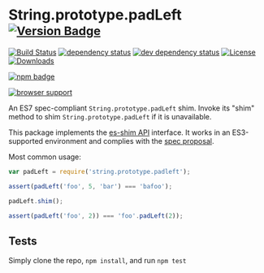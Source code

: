 # String.prototype.padLeft <sup>[![Version Badge][npm-version-svg]][package-url]</sup>

[![Build Status][travis-svg]][travis-url]
[![dependency status][deps-svg]][deps-url]
[![dev dependency status][dev-deps-svg]][dev-deps-url]
[![License][license-image]][license-url]
[![Downloads][downloads-image]][downloads-url]

[![npm badge][npm-badge-png]][package-url]

[![browser support][testling-svg]][testling-url]

An ES7 spec-compliant `String.prototype.padLeft` shim. Invoke its "shim" method to shim `String.prototype.padLeft` if it is unavailable.

This package implements the [es-shim API](https://github.com/es-shims/api) interface. It works in an ES3-supported environment and complies with the [spec proposal](https://github.com/ljharb/proposal-string-pad-left-right).

Most common usage:
```js
var padLeft = require('string.prototype.padleft');

assert(padLeft('foo', 5, 'bar') === 'bafoo');

padLeft.shim();

assert(padLeft('foo', 2)) === 'foo'.padLeft(2));
```

## Tests
Simply clone the repo, `npm install`, and run `npm test`

[package-url]: https://npmjs.com/package/string.prototype.padleft
[npm-version-svg]: http://vb.teelaun.ch/es-shims/String.prototype.padLeft.svg
[travis-svg]: https://travis-ci.org/es-shims/String.prototype.padLeft.svg
[travis-url]: https://travis-ci.org/es-shims/String.prototype.padLeft
[deps-svg]: https://david-dm.org/es-shims/String.prototype.padLeft.svg
[deps-url]: https://david-dm.org/es-shims/String.prototype.padLeft
[dev-deps-svg]: https://david-dm.org/es-shims/String.prototype.padLeft/dev-status.svg
[dev-deps-url]: https://david-dm.org/es-shims/String.prototype.padLeft#info=devDependencies
[testling-svg]: https://ci.testling.com/es-shims/String.prototype.padLeft.png
[testling-url]: https://ci.testling.com/es-shims/String.prototype.padLeft
[npm-badge-png]: https://nodei.co/npm/string.prototype.padleft.png?downloads=true&stars=true
[license-image]: http://img.shields.io/npm/l/string.prototype.padleft.svg
[license-url]: LICENSE
[downloads-image]: http://img.shields.io/npm/dm/string.prototype.padleft.svg
[downloads-url]: http://npm-stat.com/charts.html?package=string.prototype.padleft
